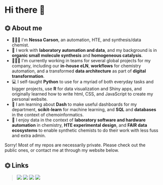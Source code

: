 
# Hi there 👋

<!--
**supersciencegrl/supersciencegrl** is a ✨ _special_ ✨ repository because its `README.md` (this file) appears on your GitHub profile.
-->

## ⏣ About me
- 👩🏼‍🔬 I'm **Nessa Carson**, an automation, HTE, and synthesis/data chemist.
- 🔬 I work with **laboratory automation and data**, and my background is in **organic small molecule synthesis** and **homogeneous catalysis**.
- 🧑🏼‍💻 I'm currently working in teams for several global projects for my company, including our **in-house eLN**, **workflows** for chemistry automation, and a transformed **data architecture** as part of **digital transformation**.
- 💻 I self-taught **Python** to use for a myriad of both everyday tasks and bigger projects, use **R** for data visualization and Shiny apps, and originally learned how to write html, CSS, and JavaScript to create my personal website.
- 🌱 I am learning about **Dash** to make useful dashboards for my department, **scikit-learn** for machine learning, and **SQL** and **databases** in the context of chemoinformatics.
- 🤖 I enjoy data in the context of **laboratory software and hardware automation** in chemistry, **HTE experimental design**, and **FAIR data ecosystems** to enable synthetic chemists to do their work with less fuss and extra admin.

Sorry! Most of my repos are necessarily private. Please check out the public ones, or contact me at through my website below.

## ⏣ Links
> <a href="https://supersciencegrl.co.uk"><img src="https://img.shields.io/badge/website-E4637C?style=for-the-badge&logo=SpyderIDE&logoColor=white"></img></a> <a href="https://www.linkedin.com/in/nessacarson/"><img src="https://img.shields.io/badge/LinkedIn-0A66C2?style=for-the-badge&logo=LinkedIn&logoColor=white"></img></a> <a href="https://twitter.com/supersciencegrl"><img src="https://img.shields.io/badge/Twitter-1DA1F2?style=for-the-badge&logo=Twitter&logoColor=white"></img></a> <a href="https://ko-fi.com/supersciencegrl"><img src="https://img.shields.io/badge/Ko--Fi-FF5E5B?style=for-the-badge&logo=Ko-Fi&logoColor=white"></img></a>
